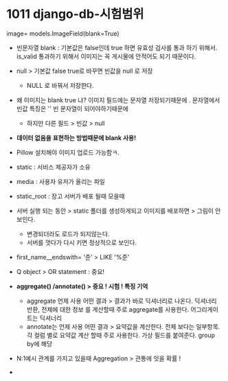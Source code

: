 # 1011 django-db-시험범위

image= models.ImageField(blank=True)

- 빈문자열 blank : 기본값은 false인데 true 하면 유효성 검사를 통과 하기 위해서. is_valid 통과하기 위해서 이미지는 꼭 게시물에 안적어도 되기 때문이다. 
- null > 기본값 false true로 바꾸면 빈값을  null  로 저장 
  - NULL 로 바꿔서 저장한다. 
- 왜 이미지는 blank true 냐? 이미지 필드에는 문자열 저장되기때문에 . 문자열에서 빈값 특징은 '' 빈 문자열이 되어야하기때문에 
  - 하지만 다른 필드 > 빈값 > null

- **데이터 없음을 표현하는 방법때문에 blank 사용!**

- Pillow 설치해야 이미지 업로드 가능함ㅋ. 
- static : 서비스 제공자가 소유
- media : 사용자 유저가 올리는 파일
- static_root : 장고 서버가 배포 될때 모을때 
- 서버 실행 되는 동안 > static 폴더를 생성하게되고 이미지를 배포하면 > 그림이 안보인다. 
  - 변경되더라도 로드가 되지않는다.
  - 서버를 껏다가 다시 키면 정상적으로 보인다.  
- first_name__endswith= '준' > LIKE '%준' 
- Q object > OR statement : 중요! 
- **aggregate() /annotate() > 중요 ! 시험 ! 특징 기억**
  - aggregate 언제 사용 어떤 결과 > 결과가 바로 딕셔너리로 나온다. 딕셔너리 반환, 전체에 대한 정보 를 계산할때 주로 aggregate를 사용한다. 어그리게이트는 딕셔너리 
  - annotate는 언제 사용 어떤 결과 > 요약값을 계산한다. 전체 보다는 일부항목. 각 컬럼 별로 요약값 계산 할때 주로 사용한다. 가상 필드를 붙여준다. group by에 해당 

- N:1예시 관계를 가지고 있을때 Aggregation > 관통에 잇을 확률 ! 
-  





















